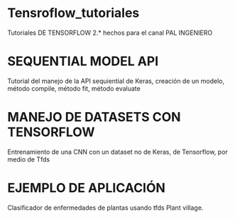 # Tensroflow_tutoriales
Tutoriales DE TENSORFLOW 2.* hechos para el canal PAL INGENIERO

# SEQUENTIAL MODEL API
Tutorial del manejo de la API sequiential de Keras, creación de un modelo, método compile, método fit, método evaluate
# MANEJO DE DATASETS CON TENSORFLOW
Entrenamiento de una CNN con un dataset no de Keras, de Tensorflow, por medio de Tfds
# EJEMPLO DE APLICACIÓN
Clasificador de enfermedades de plantas usando tfds Plant village.
